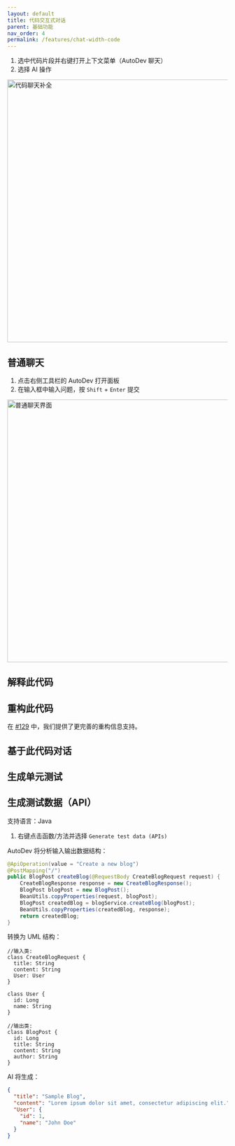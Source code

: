 ```yaml
---
layout: default
title: 代码交互式对话
parent: 基础功能
nav_order: 4
permalink: /features/chat-width-code
---
```


1. 选中代码片段并右键打开上下文菜单（AutoDev 聊天）
2. 选择 AI 操作

<img src="https://unitmesh.cc/auto-dev/chat-with-code.png" alt="代码聊天补全" width="600px"/>

## 普通聊天

1. 点击右侧工具栏的 AutoDev 打开面板
2. 在输入框中输入问题，按 `Shift` + `Enter` 提交

<img src="https://unitmesh.cc/auto-dev/normal-chat.png" alt="普通聊天界面" width="600px"/>

## 解释此代码

## 重构此代码

在 [#129](https://github.com/unit-mesh/auto-dev/issues/129) 中，我们提供了更完善的重构信息支持。

## 基于此代码对话

## 生成单元测试

## 生成测试数据（API）

支持语言：Java

1. 右键点击函数/方法并选择 `Generate test data (APIs)`

AutoDev 将分析输入输出数据结构：

```java
@ApiOperation(value = "Create a new blog")
@PostMapping("/")
public BlogPost createBlog(@RequestBody CreateBlogRequest request) {
    CreateBlogResponse response = new CreateBlogResponse();
    BlogPost blogPost = new BlogPost();
    BeanUtils.copyProperties(request, blogPost);
    BlogPost createdBlog = blogService.createBlog(blogPost);
    BeanUtils.copyProperties(createdBlog, response);
    return createdBlog;
}
```

转换为 UML 结构：

```plantuml
//输入类: 
class CreateBlogRequest {
  title: String
  content: String
  User: User
}

class User {
  id: Long
  name: String
}

//输出类: 
class BlogPost {
  id: Long
  title: String
  content: String
  author: String
}
```

AI 将生成：

```json
{
  "title": "Sample Blog",
  "content": "Lorem ipsum dolor sit amet, consectetur adipiscing elit.",
  "User": {
    "id": 1,
    "name": "John Doe"
  }
}
```
